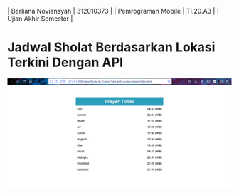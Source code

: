 | Berliana Noviansyah | 312010373 |
| Pemrograman Mobile  | TI.20.A3  |
|       Ujian Akhir Semester      |


# Jadwal Sholat Berdasarkan Lokasi Terkini Dengan API


![halaman_login](image/ss.png)